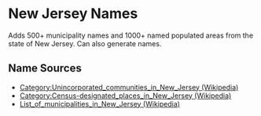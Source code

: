 # New Jersey Names

Adds 500+ municipality names and 1000+ named populated areas from the state of New Jersey.
Can also generate names.

## Name Sources

- [Category:Unincorporated_communities_in_New_Jersey (Wikipedia)](https://en.wikipedia.org/wiki/Category:Unincorporated_communities_in_New_Jersey)
- [Category:Census-designated_places_in_New_Jersey (Wikipedia)](https://en.wikipedia.org/wiki/Category:Census-designated_places_in_New_Jersey)
- [List_of_municipalities_in_New_Jersey (Wikipedia)](https://en.wikipedia.org/wiki/List_of_municipalities_in_New_Jersey)